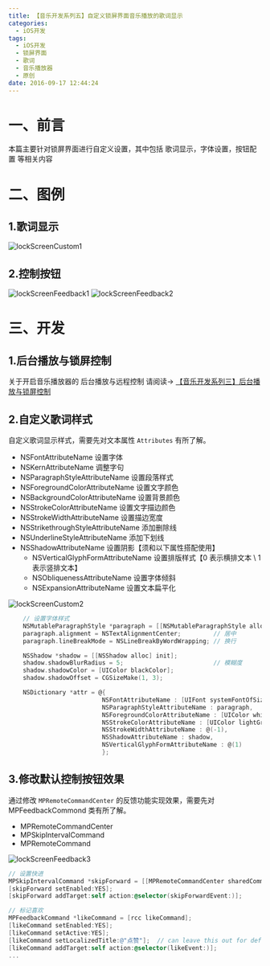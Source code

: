 ```yaml
---
title: 【音乐开发系列五】自定义锁屏界面音乐播放的歌词显示
categories:
  - iOS开发
tags:
  - iOS开发
  - 锁屏界面
  - 歌词
  - 音乐播放器
  - 原创
date: 2016-09-17 12:44:24
---
```


# 一、前言
本篇主要针对锁屏界面进行自定义设置，其中包括 歌词显示，字体设置，按钮配置 等相关内容

# 二、图例
## 1.歌词显示
![lockScreenCustom1](http://ob6otnqbf.bkt.clouddn.com/94395483c59c344d2c4ff5d09281e3c4.png)
## 2.控制按钮
![lockScreenFeedback1](http://ob6otnqbf.bkt.clouddn.com/f4f939da50eb2d7e9071168d4a6dadcd.png)
![lockScreenFeedback2](http://ob6otnqbf.bkt.clouddn.com/77e802a2b70d571ce588742926912662.png)


# 三、开发
## 1.后台播放与锁屏控制
关于开启音乐播放器的 后台播放与远程控制 请阅读-> [【音乐开发系列三】后台播放与锁屏控制](http://mrscorpion.github.io/2015/06/08/MSMusic/)

## 2.自定义歌词样式
自定义歌词显示样式，需要先对文本属性 `Attributes` 有所了解。
* NSFontAttributeName 设置字体
* NSKernAttributeName 调整字句
* NSParagraphStyleAttributeName  设置段落样式
* NSForegroundColorAttributeName 设置文字颜色
* NSBackgroundColorAttributeName 设置背景颜色
* NSStrokeColorAttributeName     设置文字描边颜色
* NSStrokeWidthAttributeName     设置描边宽度
* NSStrikethroughStyleAttributeName 添加删除线
* NSUnderlineStyleAttributeName     添加下划线
* NSShadowAttributeName             设置阴影【须和以下属性搭配使用】
    * NSVerticalGlyphFormAttributeName 设置排版样式【0 表示横排文本 \ 1 表示竖排文本】
    * NSObliquenessAttributeName       设置字体倾斜
    * NSExpansionAttributeName         设置文本扁平化

![lockScreenCustom2](http://ob6otnqbf.bkt.clouddn.com/5f573907ce4cfbd5c74e1dd96c1f95ee.png)
```objectiveC
    // 设置字体样式
    NSMutableParagraphStyle *paragraph = [[NSMutableParagraphStyle alloc] init];
    paragraph.alignment = NSTextAlignmentCenter;         // 居中
    paragraph.lineBreakMode = NSLineBreakByWordWrapping; // 换行

    NSShadow *shadow = [[NSShadow alloc] init];
    shadow.shadowBlurRadius = 5;                         // 模糊度
    shadow.shadowColor = [UIColor blackColor];
    shadow.shadowOffset = CGSizeMake(1, 3);

    NSDictionary *attr = @{
                          NSFontAttributeName : [UIFont systemFontOfSize:50],    // 字体大小
                          NSParagraphStyleAttributeName : paragraph,             // 段落格式
                          NSForegroundColorAttributeName : [UIColor whiteColor], // 文字颜色
                          NSStrokeColorAttributeName : [UIColor lightGrayColor], // 设置文字描边颜色
                          NSStrokeWidthAttributeName : @(-1),
                          NSShadowAttributeName : shadow,                        // 设置文字阴影
                          NSVerticalGlyphFormAttributeName : @(1)
                          };
```


## 3.修改默认控制按钮效果
通过修改 `MPRemoteCommandCenter` 的反馈功能实现效果，需要先对 MPFeedbackCommond 类有所了解。
* MPRemoteCommandCenter
* MPSkipIntervalCommand
* MPRemoteCommand

![lockScreenFeedback3](http://ob6otnqbf.bkt.clouddn.com/5066c416076413c3903097ec3caea415.png)
```objectiveC
// 设置快进
MPSkipIntervalCommand *skipForward = [[MPRemoteCommandCenter sharedCommandCenter] skipForwardCommand];
[skipForward setEnabled:YES];
[skipForward addTarget:self action:@selector(skipForwardEvent:)];

// 标记喜欢
MPFeedbackCommand *likeCommand = [rcc likeCommand];
[likeCommand setEnabled:YES];
[likeCommand setActive:YES];
[likeCommand setLocalizedTitle:@"点赞"];  // can leave this out for default
[likeCommand addTarget:self action:@selector(likeEvent:)];
...
```


<iframe frameborder="no" border="0" marginwidth="0" marginheight="0" width=0 height=0 src="http://music.163.com/outchain/player?type=2&id=3949481&auto=1&height=66"></iframe>
